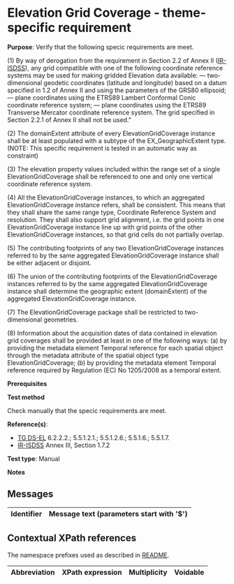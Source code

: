 # Elevation Grid Coverage - theme-specific requirement

**Purpose**: Verify that the following specic requirements are meet.

(1) By way of derogation from the requirement in Section 2.2 of Annex II ([IR-ISDSS](./README.md#ref_IR-ISDSS)), any grid compatible with one of the following coordinate reference systems may be used for making gridded Elevation data available:
	— two-dimensional geodetic coordinates (latitude and longitude) based on a datum specified in 1.2 of Annex II and using the parameters of the GRS80 ellipsoid;
	— plane coordinates using the ETRS89 Lambert Conformal Conic coordinate reference system;
	— plane coordinates using the ETRS89 Transverse Mercator coordinate reference system.
The grid specified in Section 2.2.1 of Annex II shall not be used."

(2) The domainExtent attribute of every ElevationGridCoverage instance shall be at least populated with a subtype of the EX_GeographicExtent type. (NOTE: This specific requirement is tested in an automatic way as constraint)

(3) The elevation property values included within the range set of a single ElevationGridCoverage shall be referenced to one and only one vertical coordinate reference system.

(4) All the ElevationGridCoverage instances, to which an aggregated ElevationGridCoverage instance refers, shall be consistent. This means that they shall share the same range type, Coordinate Reference System and resolution. They shall also support grid alignment, i.e. the grid points in one ElevationGridCoverage instance line up with grid points of the other ElevationGridCoverage instances, so that grid cells do not partially overlap.

(5) The contributing footprints of any two ElevationGridCoverage instances referred to by the same aggregated ElevationGridCoverage instance shall be either adjacent or disjoint.

(6) The union of the contributing footprints of the ElevationGridCoverage instances referred to by the same aggregated ElevationGridCoverage instance shall determine the geographic extent (domainExtent) of the aggregated ElevationGridCoverage instance.

(7) The ElevationGridCoverage package shall be restricted to two-dimensional geometries.

(8) Information about the acquisition dates of data contained in elevation grid coverages shall be provided at least in one of the following ways:
	(a) by providing the metadata element Temporal reference for each spatial object through the metadata attribute of the spatial object type ElevationGridCoverage;
	(b) by providing the metadata element Temporal reference required by Regulation (EC) No 1205/2008 as a temporal extent.


**Prerequisites**

**Test method**

Check manually that the specic requirements are meet.

**Reference(s)**: 

* [TG DS-EL](./README.md#ref_TG_DS_EL) 6.2.2.2.; 5.5.1.2.1.; 5.5.1.2.6.; 5.5.1.6.; 5.5.1.7.
* [IR-ISDSS](./README.md#ref_IR-ISDSS) Annex III, Section 1.7.2

**Test type**: Manual

**Notes** 


## Messages

Identifier  |  Message text (parameters start with '$')
---------------------------------------------------------- | -------------------------------------------------------------------------

## Contextual XPath references

The namespace prefixes used as described in [README](./README.md#namespaces).

Abbreviation                   |  XPath expression                 |Multiplicity       |Voidable
------------------------------ | --------------------------------- | ------------------|----------
